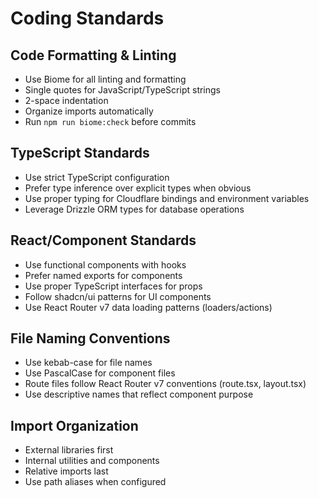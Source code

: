 # Coding Standards

## Code Formatting & Linting
- Use Biome for all linting and formatting
- Single quotes for JavaScript/TypeScript strings
- 2-space indentation
- Organize imports automatically
- Run `npm run biome:check` before commits

## TypeScript Standards
- Use strict TypeScript configuration
- Prefer type inference over explicit types when obvious
- Use proper typing for Cloudflare bindings and environment variables
- Leverage Drizzle ORM types for database operations

## React/Component Standards
- Use functional components with hooks
- Prefer named exports for components
- Use proper TypeScript interfaces for props
- Follow shadcn/ui patterns for UI components
- Use React Router v7 data loading patterns (loaders/actions)

## File Naming Conventions
- Use kebab-case for file names
- Use PascalCase for component files
- Route files follow React Router v7 conventions (route.tsx, layout.tsx)
- Use descriptive names that reflect component purpose

## Import Organization
- External libraries first
- Internal utilities and components
- Relative imports last
- Use path aliases when configured